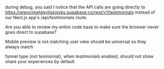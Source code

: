 during debug, you said
I notice that the API calls are going directly to https://wwxcimelgqyilgzojyks.supabase.co/rest/v1/testimonials instead of our Next.js app's /api/testimonials route.

Are you able to review my entire code base to make sure the browser never goes direct to supabase?


Mobile preview is not matching user view
should be universal so they always match

funnel type (not tesimonial), when testimonials enabled, should not show share your experiences by default

